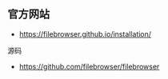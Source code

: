 
## 官方网站

- <https://filebrowser.github.io/installation/>

源码

- <https://github.com/filebrowser/filebrowser>
